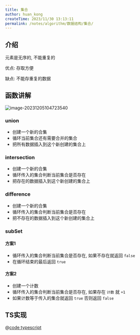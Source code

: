 ```yaml
---
title: 集合
author: huan_kong
createTime: 2023/11/30 13:13:11
permalink: /notes/algorithm/数据结构/集合/
---
```


## 介绍

元素是无序的, 不能重复的

优点: 存取方便

缺点: 不能存重复的数据

## 函数讲解

![image-20231205104723540](https://img.huankong.top/i/2023/12/05/656e8f464fdaf.png)

### union

- 创建一个新的合集
- 循环当前集合还有需要合并的集合
- 把所有数据插入到这个新创建的集合上

### intersection

- 创建一个新的合集
- 循环传入的集合判断当前集合是否存在
- 把存在的数据插入到这个新创建的集合上

### difference

- 创建一个新的合集
- 循环传入的集合判断当前集合是否存在
- 把不存在的数据插入到这个新创建的集合上

### subSet

#### 方案1

- 循环传入的集合判断当前集合是否存在, 如果不存在就返回 `false`
- 在循环结束的最后返回 `true`

#### 方案2

- 创建一个计数
- 循环传入的集合判断当前集合是否存在, 如果存在 `计数` 就 `+1`
- 如果计数等于传入的集合就返回 `true` 否则返回 `false`

## TS实现

@[code typescript](./code/集合.ts)
